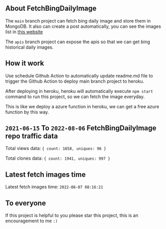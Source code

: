 ## About FetchBingDailyImage

The `main` branch project can fetch bing daily image and store them in MongoDB.
It also can create a post automatically, you can see the images list in [this website](https://oursalbum.netlify.app)

The `apis` branch project can expose the apis so that we can get bing historical daily images.

## How it work

Use schedule Github Action to automatically update readme.md file to trigger the Github Action to deploy main branch project to heroku.

After deploying in heroku, heroku will automatically execute `npm start` command to run this project, so we can fetch the image everyday.

This is like we deploy a azure function in heroku, we can get a free azure function by this way.

## `2021-06-15` To `2022-08-06` FetchBingDailyImage repo traffic data

Total views data: `{ count: 1658, uniques: 96 }`

Total clones data: `{ count: 1941, uniques: 997 }`

## Latest fetch images time

Latest fetch images time: `2022-08-07 08:16:21`

## To everyone

If this project is helpful to you please star this project, this is an encouragement to me `:)`



